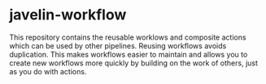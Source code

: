 # javelin-workflow

This repository contains the reusable worklows and composite actions which can be used by other pipelines.
Reusing workflows avoids duplication. This makes workflows easier to maintain and allows you to create new workflows more quickly by building on the work of others, just as you do with actions.
